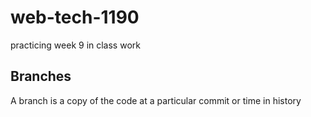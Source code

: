 # web-tech-1190
practicing week 9 in class work

## Branches
A branch is a copy of the code at a particular commit or time in history